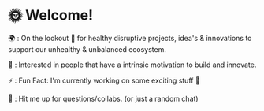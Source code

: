 🌞 Welcome!
===============

🌍 : On the lookout 🧲 for healthy disruptive projects, idea's & innovations to support our unhealthy & unbalanced ecosystem.

💚 : Interested in people that have a intrinsic motivation to build and innovate.

⚡ : Fun Fact: I'm currently working on some exciting stuff 🧊

💬 : Hit me up for questions/collabs. (or just a random chat)
